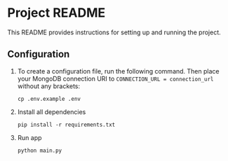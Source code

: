 # Project README

This README provides instructions for setting up and running the project.

## Configuration

1. To create a configuration file, run the following command. Then place your MongoDB connection URI to `CONNECTION_URL = connection_url` without any brackets:
   ```shell
   cp .env.example .env
    ```

2. Install all dependencies
    ```shell
    pip install -r requirements.txt
    ```

3. Run app
    ```shell
    python main.py
    ```
